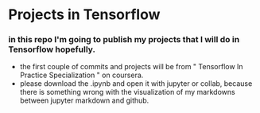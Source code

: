 # Projects in Tensorflow

### in this repo I'm going to publish my projects that I will do in Tensorflow hopefully.

* the first couple of commits and projects will be from " Tensorflow In Practice Specialization " on coursera.
* please download the .ipynb and open it with jupyter or collab, because there is something wrong with the visualization of my markdowns between jupyter markdown and github.
